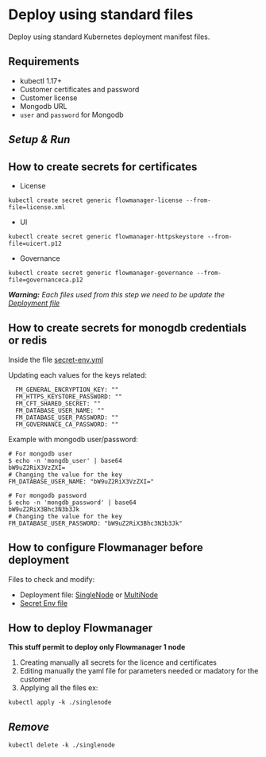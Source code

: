 # Deploy using standard files

Deploy using standard Kubernetes deployment manifest files.

## Requirements

* kubectl 1.17+
* Customer certificates and password
* Customer license
* Mongodb URL
* `user` and `password` for Mongodb

## ***Setup & Run***

## How to create secrets for certificates

* License

```shell
kubectl create secret generic flowmanager-license --from-file=license.xml
```

* UI

```shell
kubectl create secret generic flowmanager-httpskeystore --from-file=uicert.p12
```

* Governance

```shell
kubectl create secret generic flowmanager-governance --from-file=governanceca.p12
```

_**Warning:** Each files used from this step we need to be update the [Deployment file](flowmanager/deployment.yaml)_

## How to create secrets for monogdb credentials or redis

Inside the file [secret-env.yml](standard/base/secret-env.yml)

Updating each values for the keys related:

```shell
  FM_GENERAL_ENCRYPTION_KEY: ""
  FM_HTTPS_KEYSTORE_PASSWORD: ""
  FM_CFT_SHARED_SECRET: ""
  FM_DATABASE_USER_NAME: ""
  FM_DATABASE_USER_PASSWORD: ""
  FM_GOVERNANCE_CA_PASSWORD: ""
```

Example with mongodb user/password:

```shell
# For mongodb user
$ echo -n 'mongdb_user' | base64
bW9uZ2RiX3VzZXI=
# Changing the value for the key
FM_DATABASE_USER_NAME: "bW9uZ2RiX3VzZXI="

# For mongodb password
$ echo -n 'mongdb_password' | base64
bW9uZ2RiX3Bhc3N3b3Jk
# Changing the value for the key
FM_DATABASE_USER_PASSWORD: "bW9uZ2RiX3Bhc3N3b3Jk"
```

## How to configure Flowmanager before deployment

Files to check and modify:

* Deployment file: [SingleNode](singlenode/patch.yml) or [MultiNode](multinode/patch.yml)
* [Secret Env file](base/secret-env.yml)

## How to deploy Flowmanager

**This stuff permit to deploy only Flowmanager 1 node**

1. Creating manually all secrets for the licence and certificates
2. Editing manually the yaml file for parameters needed or madatory for the customer
3. Applying all the files
ex:

```shell
kubectl apply -k ./singlenode
```

## ***Remove***

```shell
kubectl delete -k ./singlenode
```
